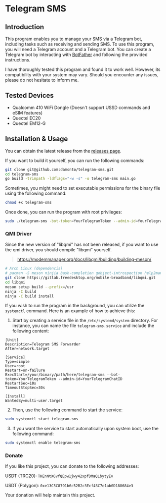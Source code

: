 # Telegram SMS

## Introduction

This program enables you to manage your SMS via a Telegram bot, including tasks such as receiving and sending SMS. To use this program, you will need a Telegram account and a Telegram bot. You can create a Telegram bot by interacting with [BotFather](https://t.me/botfather) and following the provided instructions.

I have thoroughly tested this program and found it to work well. However, its compatibility with your system may vary. Should you encounter any issues, please do not hesitate to inform me.

## Tested Devices

* Qualcomm 410 WiFi Dongle (Doesn't support USSD commands and eSIM features)
* Quectel EC20
* Quectel EM12-G

## Installation & Usage

You can obtain the latest release from the [releases page](https://github.com/damonto/telegram-sms/releases).

If you want to build it yourself, you can run the following commands:

```bash
git clone git@github.com:damonto/telegram-sms.git
cd telegram-sms
go build -trimpath -ldflags="-w -s" -o telegram-sms main.go
```

Sometimes, you might need to set executable permissions for the binary file using the following command:

```bash
chmod +x telegram-sms
```

Once done, you can run the program with root privileges:

```bash
sudo ./telegram-sms -bot-token=YourTelegramToken --admin-id=YourTelegramChatID
```

### QMI Driver

Since the new version of "libqmi" has not been released, if you want to use the qmi driver, you should compile "libqmi" yourself.

> https://modemmanager.org/docs/libqmi/building/building-meson/

```bash
# Arch Linux (dependencis)
# pacman -S meson ninjia bash-completion gobject-introspection help2man
git clone https://gitlab.freedesktop.org/mobile-broadband/libqmi.git
cd libqmi
meson setup build --prefix=/usr
ninja -C build
ninja -C build install
```

If you wish to run the program in the background, you can utilize the `systemctl` command. Here is an example of how to achieve this:

1. Start by creating a service file in the `/etc/systemd/system` directory. For instance, you can name the file `telegram-sms.service` and include the following content:

```plaintext
[Unit]
Description=Telegram SMS Forwarder
After=network.target

[Service]
Type=simple
User=root
Restart=on-failure
ExecStart=/your/binary/path/here/telegram-sms --bot-token=YourTelegramToken --admin-id=YourTelegramChatID
RestartSec=10s
TimeoutStopSec=30s

[Install]
WantedBy=multi-user.target
```

2. Then, use the following command to start the service:

```bash
sudo systemctl start telegram-sms
```

3. If you want the service to start automatically upon system boot, use the following command:

```bash
sudo systemctl enable telegram-sms
```

### Donate

If you like this project, you can donate to the following addresses:

USDT (TRC20): `TKEnNtXGvfQEpw1jwy42xpfDMaQLbytyEv`

USDT (Polygon): `0xe13C5C8791b6c52B2c3Ecf43C7e1ab0D188684e3`

Your donation will help maintain this project.
